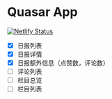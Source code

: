 # Quasar App

[![Netlify Status](https://api.netlify.com/api/v1/badges/29d3edba-4841-4148-93ae-b6ecf230ab33/deploy-status)](https://app.netlify.com/sites/zhihu-daily/deploys)

- [x] 日报列表
- [x] 日报详情
- [x] 日报额外信息（点赞数，评论数）
- [ ] 评论列表
- [ ] 栏目总览
- [ ] 栏目列表
